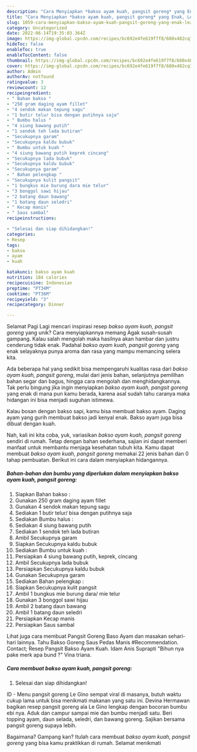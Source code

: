```yaml
---
description: "Cara Menyiapkan *bakso ayam kuah, pangsit goreng* yang Enak, Lezat"
title: "Cara Menyiapkan *bakso ayam kuah, pangsit goreng* yang Enak, Lezat"
slug: 1059-cara-menyiapkan-bakso-ayam-kuah-pangsit-goreng-yang-enak-lezat
category: Uncategorized
date: 2022-06-14T19:35:03.364Z
image: https://img-global.cpcdn.com/recipes/bc692e4fe619f7f8/680x482cq70/bakso-ayam-kuah-pangsit-goreng-foto-resep-utama.jpg
hideToc: false
enableToc: true
enableTocContent: false
thumbnail: https://img-global.cpcdn.com/recipes/bc692e4fe619f7f8/680x482cq70/bakso-ayam-kuah-pangsit-goreng-foto-resep-utama.jpg
cover: https://img-global.cpcdn.com/recipes/bc692e4fe619f7f8/680x482cq70/bakso-ayam-kuah-pangsit-goreng-foto-resep-utama.jpg
author: Admin
authorAv: notfound
ratingvalue: 3
reviewcount: 12
recipeingredient:
- " Bahan bakso "
- "250 gram daging ayam fillet"
- "4 sendok makan tepung sagu"
- "1 butir telur bisa dengan putihnya saja"
- " Bumbu halus "
- "4 siung bawang putih"
- "1 sendok teh lada butiran"
- "Secukupnya garam"
- "Secukupnya kaldu bubuk"
- " Bumbu untuk kuah "
- "4 siung bawang putih keprek cincang"
- "Secukupnya lada bubuk"
- "Secukupnya kaldu bubuk"
- "Secukupnya garam"
- " Bahan pelengkap "
- "Secukupnya kulit pangsit"
- "1 bungkus mie burung dara mie telur"
- "3 bonggol sawi hijau"
- "2 batang daun bawang"
- "1 batang daun seledri"
- " Kecap manis"
- " Saus sambal"
recipeinstructions:

- "Selesai dan siap dihidangkan!"
categories:
- Resep
tags:
- bakso
- ayam
- kuah

katakunci: bakso ayam kuah 
nutrition: 184 calories
recipecuisine: Indonesian
preptime: "PT34M"
cooktime: "PT36M"
recipeyield: "3"
recipecategory: Dinner

---
```



Selamat Pagi Lagi mencari inspirasi resep *bakso ayam kuah, pangsit goreng* yang unik? Cara menyiapkannya memang Agak susah-susah gampang. Kalau salah mengolah maka hasilnya akan hambar dan justru cenderung tidak enak. Padahal *bakso ayam kuah, pangsit goreng* yang enak selayaknya punya aroma dan rasa yang mampu memancing selera kita.


Ada beberapa hal yang sedikit bisa mempengaruhi kualitas rasa dari *bakso ayam kuah, pangsit goreng*, mulai dari jenis bahan, selanjutnya pemilihan bahan segar dan bagus, hingga cara mengolah dan menghidangkannya. Tak perlu bingung jika ingin menyiapkan *bakso ayam kuah, pangsit goreng* yang enak di mana pun kamu berada, karena asal sudah tahu caranya maka hidangan ini bisa menjadi suguhan istimewa.

Kalau bosan dengan bakso sapi, kamu bisa membuat bakso ayam. Daging ayam yang gurih membuat bakso jadi kenyal enak. Bakso ayam juga bisa dibuat dengan kuah.


Nah, kali ini kita coba, yuk, variasikan *bakso ayam kuah, pangsit goreng* sendiri di rumah. Tetap dengan bahan sederhana, sajian ini dapat memberi manfaat untuk membantu menjaga kesehatan tubuh kita. Kamu dapat membuat *bakso ayam kuah, pangsit goreng* memakai 22 jenis bahan dan 0 tahap pembuatan. Berikut ini cara dalam menyiapkan hidangannya.

<!--inarticleads1-->

##### Bahan-bahan dan bumbu yang diperlukan dalam menyiapkan *bakso ayam kuah, pangsit goreng*:

1. Siapkan  Bahan bakso :
1. Gunakan 250 gram daging ayam fillet
1. Gunakan 4 sendok makan tepung sagu
1. Sediakan 1 butir telur/ bisa dengan putihnya saja
1. Sediakan  Bumbu halus :
1. Sediakan 4 siung bawang putih
1. Sediakan 1 sendok teh lada butiran
1. Ambil Secukupnya garam
1. Siapkan Secukupnya kaldu bubuk
1. Sediakan  Bumbu untuk kuah :
1. Persiapkan 4 siung bawang putih, keprek, cincang
1. Ambil Secukupnya lada bubuk
1. Persiapkan Secukupnya kaldu bubuk
1. Gunakan Secukupnya garam
1. Sediakan  Bahan pelengkap :
1. Siapkan Secukupnya kulit pangsit
1. Ambil 1 bungkus mie burung dara/ mie telur
1. Gunakan 3 bonggol sawi hijau
1. Ambil 2 batang daun bawang
1. Ambil 1 batang daun seledri
1. Persiapkan  Kecap manis
1. Persiapkan  Saus sambal


Lihat juga cara membuat Pangsit Goreng Baso Ayam dan masakan sehari-hari lainnya. Tahu Bakso Goreng Saus Pedas Manis #Recommendation. Contact; Resep Pangsit Bakso Ayam Kuah. Idam Anis Suprapti &#34;Bihun nya pake merk apa bund ?&#34; Vina triana. 

<!--inarticleads2-->

##### Cara membuat *bakso ayam kuah, pangsit goreng*:


1. Selesai dan siap dihidangkan!

ID - Menu pangsit goreng Le Gino sempat viral di masanya, butuh waktu cukup lama untuk bisa menikmati makanan yang satu ini. Devina Hermawan bagikan resep pangsit goreng ala Le Gino lengkap dengan bocoran bumbu ebi nya. Aduk dan campur sampai mie dan bumbu menjadi satu. Beri topping ayam, daun selada, seledri, dan bawang goreng. Sajikan bersama pangsit goreng supaya lebih. 

Bagaimana? Gampang kan? Itulah cara membuat *bakso ayam kuah, pangsit goreng* yang bisa kamu praktikkan di rumah. Selamat menikmati
